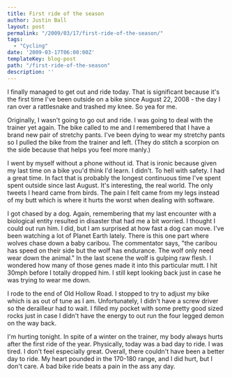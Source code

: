 ```yaml
---
title: First ride of the season
author: Justin Ball
layout: post
permalink: "/2009/03/17/first-ride-of-the-season/"
tags:
  - "Cycling"
date: '2009-03-17T06:00:00Z'
templateKey: blog-post
path: "/first-ride-of-the-season"
description: ''
---
```


I finally managed to get out and ride today. That is significant because it's the first time I've been outside on a bike since August 22, 2008 - the day I ran over a rattlesnake and trashed my knee. So yea for me.

Originally, I wasn't going to go out and ride. I was going to deal with the trainer yet again. The bike called to me and I remembered that I have a brand new pair of stretchy pants. I've been dying to wear my stretchy pants so I pulled the bike from the trainer and left. (They do stitch a scorpion on the side because that helps you feel more manly.)

I went by myself without a phone without id. That is ironic because given my last time on a bike you'd think I'd learn. I didn't. To hell with safety. I had a great time. In fact that is probably the longest continuous time I've spent spent outside since last August. It's interesting, the real world. The only tweets I heard came from birds. The pain I felt came from my legs instead of my butt which is where it hurts the worst when dealing with software.

I got chased by a dog. Again, remembering that my last encounter with a biological entity resulted in disaster that had me a bit worried. I thought I could out run him. I did, but I am surprised at how fast a dog can move. I've been watching a lot of Planet Earth lately. There is this one part where wolves chase down a baby caribou. The commentator says, "the caribou has speed on their side but the wolf has endurance. The wolf only need wear down the animal." In the last scene the wolf is gulping raw flesh. I wondered how many of those genes made it into this particular mutt. I hit 30mph before I totally dropped him. I still kept looking back just in case he was trying to wear me down.

I rode to the end of Old Hollow Road. I stopped to try to adjust my bike which is as out of tune as I am. Unfortunately, I didn't have a screw driver so the derailleur had to wait. I filled my pocket with some pretty good sized rocks just in case I didn't have the energy to out run the four legged demon on the way back.

I'm hurting tonight. In spite of a winter on the trainer, my body always hurts after the first ride of the year. Physically, today was a bad day to ride. I was tired. I don't feel especially great. Overall, there couldn't have been a better day to ride. My heart pounded in the 170-180 range, and I did hurt, but I don't care. A bad bike ride beats a pain in the ass any day.
